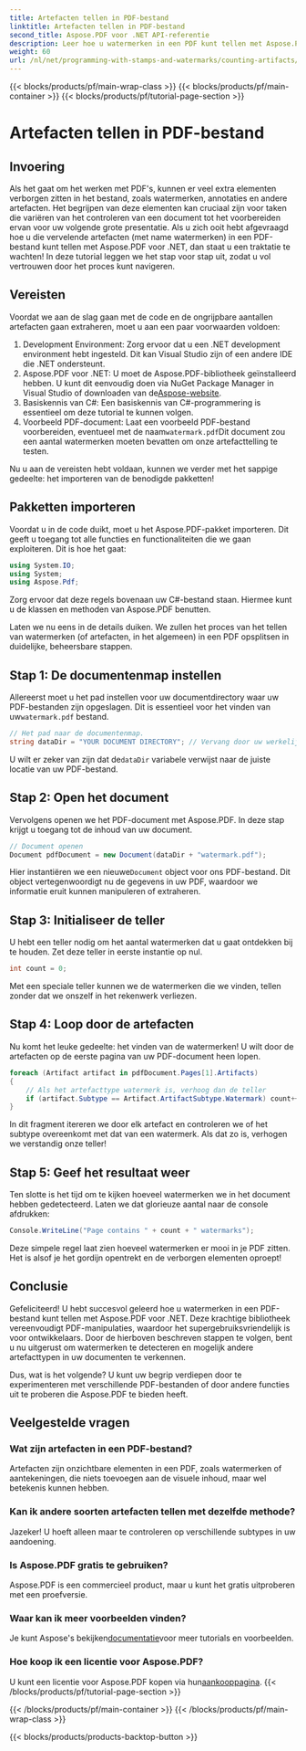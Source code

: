 ```yaml
---
title: Artefacten tellen in PDF-bestand
linktitle: Artefacten tellen in PDF-bestand
second_title: Aspose.PDF voor .NET API-referentie
description: Leer hoe u watermerken in een PDF kunt tellen met Aspose.PDF voor .NET. Stapsgewijze handleiding voor beginners, geen eerdere ervaring vereist.
weight: 60
url: /nl/net/programming-with-stamps-and-watermarks/counting-artifacts/
---
```


{{< blocks/products/pf/main-wrap-class >}}
{{< blocks/products/pf/main-container >}}
{{< blocks/products/pf/tutorial-page-section >}}

# Artefacten tellen in PDF-bestand

## Invoering

Als het gaat om het werken met PDF's, kunnen er veel extra elementen verborgen zitten in het bestand, zoals watermerken, annotaties en andere artefacten. Het begrijpen van deze elementen kan cruciaal zijn voor taken die variëren van het controleren van een document tot het voorbereiden ervan voor uw volgende grote presentatie. Als u zich ooit hebt afgevraagd hoe u die vervelende artefacten (met name watermerken) in een PDF-bestand kunt tellen met Aspose.PDF voor .NET, dan staat u een traktatie te wachten! In deze tutorial leggen we het stap voor stap uit, zodat u vol vertrouwen door het proces kunt navigeren. 

## Vereisten

Voordat we aan de slag gaan met de code en de ongrijpbare aantallen artefacten gaan extraheren, moet u aan een paar voorwaarden voldoen:

1. Development Environment: Zorg ervoor dat u een .NET development environment hebt ingesteld. Dit kan Visual Studio zijn of een andere IDE die .NET ondersteunt.
2. Aspose.PDF voor .NET: U moet de Aspose.PDF-bibliotheek geïnstalleerd hebben. U kunt dit eenvoudig doen via NuGet Package Manager in Visual Studio of downloaden van de[Aspose-website](https://releases.aspose.com/pdf/net/).
3. Basiskennis van C#: Een basiskennis van C#-programmering is essentieel om deze tutorial te kunnen volgen.
4.  Voorbeeld PDF-document: Laat een voorbeeld PDF-bestand voorbereiden, eventueel met de naam`watermark.pdf`Dit document zou een aantal watermerken moeten bevatten om onze artefacttelling te testen.

Nu u aan de vereisten hebt voldaan, kunnen we verder met het sappige gedeelte: het importeren van de benodigde pakketten!

## Pakketten importeren

Voordat u in de code duikt, moet u het Aspose.PDF-pakket importeren. Dit geeft u toegang tot alle functies en functionaliteiten die we gaan exploiteren. Dit is hoe het gaat:

```csharp
using System.IO;
using System;
using Aspose.Pdf;
```

Zorg ervoor dat deze regels bovenaan uw C#-bestand staan. Hiermee kunt u de klassen en methoden van Aspose.PDF benutten. 

Laten we nu eens in de details duiken. We zullen het proces van het tellen van watermerken (of artefacten, in het algemeen) in een PDF opsplitsen in duidelijke, beheersbare stappen.

## Stap 1: De documentenmap instellen

 Allereerst moet u het pad instellen voor uw documentdirectory waar uw PDF-bestanden zijn opgeslagen. Dit is essentieel voor het vinden van uw`watermark.pdf` bestand.

```csharp
// Het pad naar de documentenmap.
string dataDir = "YOUR DOCUMENT DIRECTORY"; // Vervang door uw werkelijke pad
```

 U wilt er zeker van zijn dat de`dataDir` variabele verwijst naar de juiste locatie van uw PDF-bestand. 

## Stap 2: Open het document

Vervolgens openen we het PDF-document met Aspose.PDF. In deze stap krijgt u toegang tot de inhoud van uw document.

```csharp
// Document openen
Document pdfDocument = new Document(dataDir + "watermark.pdf");
```

 Hier instantiëren we een nieuwe`Document` object voor ons PDF-bestand. Dit object vertegenwoordigt nu de gegevens in uw PDF, waardoor we informatie eruit kunnen manipuleren of extraheren.

## Stap 3: Initialiseer de teller

U hebt een teller nodig om het aantal watermerken dat u gaat ontdekken bij te houden. Zet deze teller in eerste instantie op nul.

```csharp
int count = 0;
```

Met een speciale teller kunnen we de watermerken die we vinden, tellen zonder dat we onszelf in het rekenwerk verliezen.

## Stap 4: Loop door de artefacten

Nu komt het leuke gedeelte: het vinden van de watermerken! U wilt door de artefacten op de eerste pagina van uw PDF-document heen lopen.

```csharp
foreach (Artifact artifact in pdfDocument.Pages[1].Artifacts)
{
    // Als het artefacttype watermerk is, verhoog dan de teller
    if (artifact.Subtype == Artifact.ArtifactSubtype.Watermark) count++;
}
```

In dit fragment itereren we door elk artefact en controleren we of het subtype overeenkomt met dat van een watermerk. Als dat zo is, verhogen we verstandig onze teller!

## Stap 5: Geef het resultaat weer

Ten slotte is het tijd om te kijken hoeveel watermerken we in het document hebben gedetecteerd. Laten we dat glorieuze aantal naar de console afdrukken:

```csharp
Console.WriteLine("Page contains " + count + " watermarks");
```

Deze simpele regel laat zien hoeveel watermerken er mooi in je PDF zitten. Het is alsof je het gordijn opentrekt en de verborgen elementen oproept!

## Conclusie 

Gefeliciteerd! U hebt succesvol geleerd hoe u watermerken in een PDF-bestand kunt tellen met Aspose.PDF voor .NET. Deze krachtige bibliotheek vereenvoudigt PDF-manipulaties, waardoor het supergebruiksvriendelijk is voor ontwikkelaars. Door de hierboven beschreven stappen te volgen, bent u nu uitgerust om watermerken te detecteren en mogelijk andere artefacttypen in uw documenten te verkennen.

Dus, wat is het volgende? U kunt uw begrip verdiepen door te experimenteren met verschillende PDF-bestanden of door andere functies uit te proberen die Aspose.PDF te bieden heeft. 

## Veelgestelde vragen

### Wat zijn artefacten in een PDF-bestand?  
Artefacten zijn onzichtbare elementen in een PDF, zoals watermerken of aantekeningen, die niets toevoegen aan de visuele inhoud, maar wel betekenis kunnen hebben.

### Kan ik andere soorten artefacten tellen met dezelfde methode?  
Jazeker! U hoeft alleen maar te controleren op verschillende subtypes in uw aandoening.

### Is Aspose.PDF gratis te gebruiken?  
Aspose.PDF is een commercieel product, maar u kunt het gratis uitproberen met een proefversie. 

### Waar kan ik meer voorbeelden vinden?  
 Je kunt Aspose's bekijken[documentatie](https://reference.aspose.com/pdf/net/)voor meer tutorials en voorbeelden.

### Hoe koop ik een licentie voor Aspose.PDF?  
 U kunt een licentie voor Aspose.PDF kopen via hun[aankooppagina](https://purchase.aspose.com/buy).
{{< /blocks/products/pf/tutorial-page-section >}}

{{< /blocks/products/pf/main-container >}}
{{< /blocks/products/pf/main-wrap-class >}}

{{< blocks/products/products-backtop-button >}}
